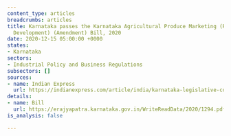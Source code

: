 ```yaml
---
content_type: articles
breadcrumbs: articles
title: Karnataka passes the Karnataka Agricultural Produce Marketing (Regulation and
  Development) (Amendment) Bill, 2020
date: 2020-12-15 05:00:00 +0000
states:
- Karnataka
sectors:
- Industrial Policy and Business Regulations
subsectors: []
sources:
- name: Indian Express
  url: https://indianexpress.com/article/india/karnataka-legislative-council-passed-apmc-amendment-bill-7098630/
details:
- name: Bill
  url: https://erajyapatra.karnataka.gov.in/WriteReadData/2020/1294.pdf
is_analysis: false

---
```

